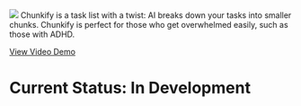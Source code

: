 <img src="https://i.imgur.com/q0gQ05G.png">
Chunkify is a task list with a twist: AI breaks down your tasks into smaller chunks. Chunkify is perfect for those who get overwhelmed easily, such as those with ADHD.


[View Video Demo](https://imgur.com/g0mH0bl)

# Current Status: In Development
